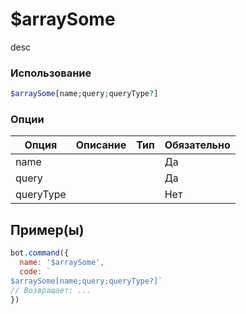 # $arraySome
desc
### Использование
```php
$arraySome[name;query;queryType?]
```

### Опции

| Опция | Описание | Тип | Обязательно |
|--------|-------------|------|----------|
| name |  |  | Да | 
| query |  |  | Да | 
| queryType |  |  | Нет |
## Пример(ы)

```javascript
bot.command({
  name: '$arraySome',
  code: `
$arraySome[name;query;queryType?]`
// Возвращает: ...
})
```